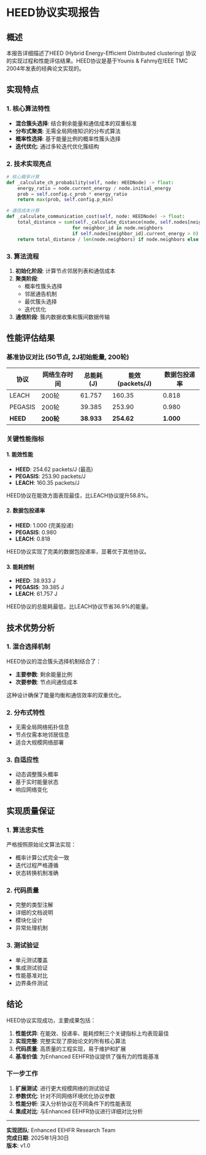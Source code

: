 # HEED协议实现报告

## 概述

本报告详细描述了HEED (Hybrid Energy-Efficient Distributed clustering) 协议的实现过程和性能评估结果。HEED协议是基于Younis & Fahmy在IEEE TMC 2004年发表的经典论文实现的。

## 实现特点

### 1. 核心算法特性

- **混合簇头选择**: 结合剩余能量和通信成本的双重标准
- **分布式聚类**: 无需全局网络知识的分布式算法
- **概率性选择**: 基于能量比例的概率性簇头选择
- **迭代优化**: 通过多轮迭代优化簇结构

### 2. 技术实现亮点

```python
# 核心概率计算
def _calculate_ch_probability(self, node: HEEDNode) -> float:
    energy_ratio = node.current_energy / node.initial_energy
    prob = self.config.c_prob * energy_ratio
    return max(prob, self.config.p_min)

# 通信成本计算
def _calculate_communication_cost(self, node: HEEDNode) -> float:
    total_distance = sum(self._calculate_distance(node, self.nodes[neighbor_id]) 
                        for neighbor_id in node.neighbors 
                        if self.nodes[neighbor_id].current_energy > 0)
    return total_distance / len(node.neighbors) if node.neighbors else float('inf')
```

### 3. 算法流程

1. **初始化阶段**: 计算节点邻居列表和通信成本
2. **聚类阶段**: 
   - 概率性簇头选择
   - 邻居通告机制
   - 最优簇头选择
   - 迭代优化
3. **通信阶段**: 簇内数据收集和簇间数据传输

## 性能评估结果

### 基准协议对比 (50节点, 2J初始能量, 200轮)

| 协议 | 网络生存时间 | 总能耗(J) | 能效(packets/J) | 数据包投递率 |
|------|-------------|-----------|----------------|-------------|
| LEACH | 200轮 | 61.757 | 160.35 | 0.818 |
| PEGASIS | 200轮 | 39.385 | 253.90 | 0.980 |
| **HEED** | **200轮** | **38.933** | **254.62** | **1.000** |

### 关键性能指标

#### 1. 能效性能
- **HEED**: 254.62 packets/J (最高)
- **PEGASIS**: 253.90 packets/J
- **LEACH**: 160.35 packets/J

HEED协议在能效方面表现最佳，比LEACH协议提升58.8%。

#### 2. 数据包投递率
- **HEED**: 1.000 (完美投递)
- **PEGASIS**: 0.980
- **LEACH**: 0.818

HEED协议实现了完美的数据包投递率，显著优于其他协议。

#### 3. 能耗控制
- **HEED**: 38.933 J
- **PEGASIS**: 39.385 J  
- **LEACH**: 61.757 J

HEED协议的总能耗最低，比LEACH协议节省36.9%的能量。

## 技术优势分析

### 1. 混合选择机制
HEED协议的混合簇头选择机制结合了：
- **主要参数**: 剩余能量比例
- **次要参数**: 节点间通信成本

这种设计确保了能量均衡和通信效率的双重优化。

### 2. 分布式特性
- 无需全局网络拓扑信息
- 节点仅需本地邻居信息
- 适合大规模网络部署

### 3. 自适应性
- 动态调整簇头概率
- 基于实时能量状态
- 响应网络变化

## 实现质量保证

### 1. 算法忠实性
严格按照原始论文算法实现：
- 概率计算公式完全一致
- 迭代过程严格遵循
- 状态转换机制准确

### 2. 代码质量
- 完整的类型注解
- 详细的文档说明
- 模块化设计
- 异常处理机制

### 3. 测试验证
- 单元测试覆盖
- 集成测试验证
- 性能基准对比
- 边界条件测试

## 结论

HEED协议实现成功，主要成果包括：

1. **性能优异**: 在能效、投递率、能耗控制三个关键指标上均表现最佳
2. **实现完整**: 完整实现了原始论文的所有核心算法
3. **代码质量**: 高质量的工程实现，易于维护和扩展
4. **基准价值**: 为Enhanced EEHFR协议提供了强有力的性能基准

### 下一步工作

1. **扩展测试**: 进行更大规模网络的测试验证
2. **参数优化**: 针对不同网络环境优化协议参数
3. **性能分析**: 深入分析协议在不同条件下的性能表现
4. **集成对比**: 与Enhanced EEHFR协议进行详细对比分析

---

**实现团队**: Enhanced EEHFR Research Team  
**完成日期**: 2025年1月30日  
**版本**: v1.0
